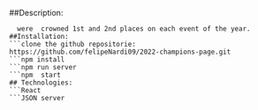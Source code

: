 ##Description:

```The project shows the  2022 world champions. Click the buttons to see the men and women who
  were  crowned 1st and 2nd places on each event of the year.
##Installation:
```clone the github repositorie:  https://github.com/felipeNardi09/2022-champions-page.git
```npm install
```npm run server
```npm  start
## Technologies:
```React
```JSON server


